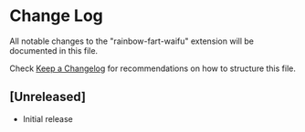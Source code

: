 # Change Log

All notable changes to the "rainbow-fart-waifu" extension will be documented in this file.

Check [Keep a Changelog](http://keepachangelog.com/) for recommendations on how to structure this file.

## [Unreleased]

- Initial release